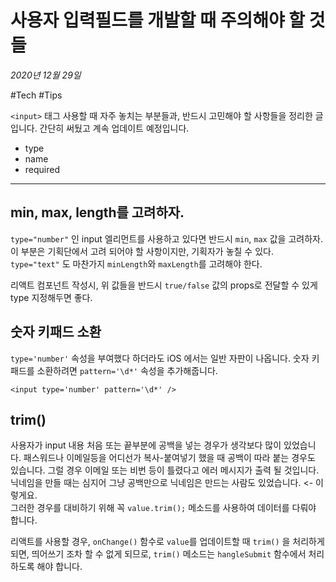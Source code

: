 # 사용자 입력필드를 개발할 때 주의해야 할 것들

_2020년 12월 29일_

#Tech #Tips 

`<input>` 태그 사용할 때 자주 놓치는 부분들과, 반드시 고민해야 할 사항들을 정리한 글입니다. 간단히 써뒀고 계속 업데이트 예정입니다.

-   type
-   name
-   required

---

## min, max, length를 고려하자.

`type="number"` 인 input 엘리먼트를 사용하고 있다면 반드시 `min`, `max` 값을 고려하자. 이 부분은 기획단에서 고려 되어야 할 사항이지만, 기획자가 놓칠 수 있다.  
`type="text"` 도 마찬가지 `minLength`와 `maxLength`를 고려해야 한다.

리액트 컴포넌트 작성시, 위 값들을 반드시 `true/false` 값의 props로 전달할 수 있게 type 지정해두면 좋다.

## 숫자 키패드 소환

`type='number'` 속성을 부여했다 하더라도 iOS 에서는 일반 자판이 나옵니다. 숫자 키패드를 소환하려면 `pattern='\d*'` 속성을 추가해줍니다.

```null
<input type='number' pattern='\d*' />
```

## trim()

사용자가 input 내용 처음 또는 끝부분에 공백을 넣는 경우가 생각보다 많이 있었습니다. 패스워드나 이메일등을 어디선가 복사-붙여넣기 했을 때 공백이 따라 붙는 경우도 있습니다. 그럴 경우 이메일 또는 비번 등이 틀렸다고 에러 메시지가 출력 될 것입니다.  
닉네임을 만들 때는 심지어 그냥 공백만으로 닉네임은 만드는 사람도 있었습니다. <- 이렇게요.  
그러한 경우를 대비하기 위해 꼭 `value.trim();` 메소드를 사용하여 데이터를 다뤄야 합니다.

리액트를 사용할 경우, `onChange()` 함수로 `value`를 업데이트할 때 `trim()` 을 처리하게 되면, 띄어쓰기 조차 할 수 없게 되므로, `trim()` 메소드는 `hangleSubmit` 함수에서 처리 하도록 해야 합니다.